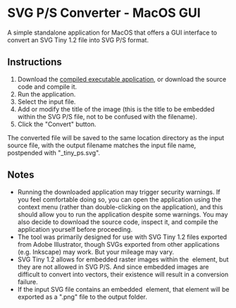 # SVG P/S Converter - MacOS GUI

A simple standalone application for MacOS that offers a GUI interface to convert an SVG Tiny 1.2 file into SVG P/S format.

## Instructions

1. Download the [compiled executable application](https://github.com/authindicators/svg-ps-converters/blob/master/gui-macos/SvgConverter_v0-1_app.zip), or download the source code and compile it.
1. Run the application.
1. Select the input file.
1. Add or modify the title of the image (this is the title to be embedded within the SVG P/S file, not to be confused with the filename).
1. Click the "Convert" button.

The converted file will be saved to the same location directory as the input source file, with the output filename matches the input file name, postpended with "\_tiny_ps.svg".

## Notes

- Running the downloaded application may trigger security warnings. If you feel comfortable doing so, you can open the application using the context menu (rather than double-clicking on the application), and this should allow you to run the application despite some warnings. You may also decide to download the source code, inspect it, and compile the application yourself before proceeding.
- The tool was primarily designed for use with SVG Tiny 1.2 files exported from Adobe Illustrator, though SVGs exported from other applications (e.g. Inkscape) may work.  But your mileage may vary.
- SVG Tiny 1.2 allows for embedded raster images within the <image> element, but they are not allowed in SVG P/S.  And since embedded images are difficult to convert into vectors, their existence will result in a conversion failure.
- If the input SVG file contains an embedded <image> element, that element will be exported as a ".png" file to the output folder.

